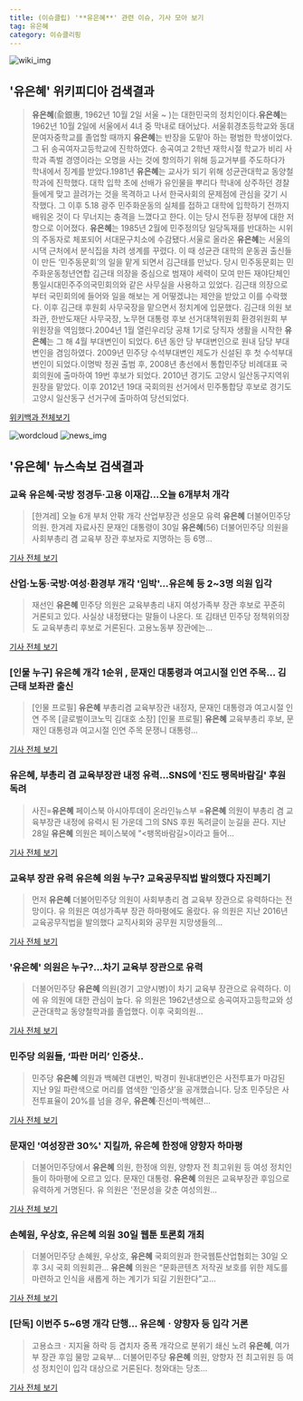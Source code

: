 ```yaml
---
title: (이슈클립) '**유은혜**' 관련 이슈, 기사 모아 보기
tag: 유은혜
category: 이슈클리핑
---
```

![wiki_img](https://user-images.githubusercontent.com/42597476/44503234-41136a80-a6d0-11e8-9071-6fc6418eafe4.png)
## **'**유은혜**'** 위키피디아 검색결과
>**유은혜**(兪銀惠, 1962년 10월 2일 서울 ~ )는 대한민국의 정치인이다.**유은혜**는 1962년 10월 2일에 서울에서 4녀 중 막내로 태어났다. 서울휘경초등학교와 동대문여자중학교를 졸업할 때까지 **유은혜**는 반장을 도맡아 하는 평범한 학생이었다. 그 뒤 송곡여자고등학교에 진학하였다. 송곡여고 2학년 재학시절 학교가 비리 사학과 족벌 경영이라는 오명을 사는 것에 항의하기 위해 등교거부를 주도하다가 학내에서 징계를 받았다.1981년 **유은혜**는 교사가 되기 위해 성균관대학교 동양철학과에 진학했다. 대학 입학 초에 선배가 유인물을 뿌리다 학내에 상주하던 경찰들에게 맞고 끌려가는 것을 목격하고 나서 한국사회의 문제점에 관심을 갖기 시작했다. 그 이후 5.18 광주 민주화운동의 실체를 접하고 대학에 입학하기 전까지 배워온 것이 다 무너지는 충격을 느꼈다고 한다. 이는 당시 전두환 정부에 대한 저항으로 이어졌다. **유은혜**는 1985년 2월에 민주정의당 일당독재를 반대하는 시위의 주동자로 체포되어 서대문구치소에 수감됐다.서울로 올라온 **유은혜**는 서울의 시댁 근처에서 분식집을 차려 생계를 꾸렸다. 이 때 성균관 대학의 운동권 출신들이 만든 ‘민주동문회’의 일을 맡게 되면서 김근태를 만났다. 당시 민주동문회는 민주화운동청년연합 김근태 의장을 중심으로 범재야 세력이 모여 만든 재야단체인 통일시대민주주의국민회의와 같은 사무실을 사용하고 있었다. 김근태 의장으로부터 국민회의에 들어와 일을 해보는 게 어떻겠냐는 제안을 받았고 이를 수락했다. 이후 김근태 후원회 사무국장을 맡으면서 정치계에 입문했다. 김근태 의원 보좌관, 한반도재단 사무국장, 노무현 대통령 후보 선거대책위원회 환경위원회 부위원장을 역임했다.2004년 1월 열린우리당 공채 1기로 당직자 생활을 시작한 **유은혜**는 그 해 4월 부대변인이 되었다. 6년 동안 당 부대변인으로 원내 담당 부대변인을 겸임하였다. 2009년 민주당 수석부대변인 제도가 신설된 후 첫 수석부대변인이 되었다.이명박 정권 출범 후, 2008년 총선에서 통합민주당 비례대표 국회의원에 출마하여 19번 후보가 되었다. 2010년 경기도 고양시 일산동구지역위원장을 맡았다. 이후 2012년 19대 국회의원 선거에서 민주통합당 후보로 경기도 고양시 일산동구 선거구에 출마하여 당선되었다.

<a href="https://ko.wikipedia.org/wiki/유은혜" target="_blank">위키백과 전체보기</a>

![wordcloud](https://s3.ap-northeast-2.amazonaws.com/lyrics101-wordcloud/2018-08-30-1535588195.png)
![news_img](https://user-images.githubusercontent.com/42597476/44507050-1206f400-a6e4-11e8-8d98-7ffbfebb353f.png)
## **'**유은혜**'** 뉴스속보 검색결과
### 교육 **유은혜**·국방 정경두·고용 이재갑…오늘 6개부처 개각

>[한겨레] 오늘 6개 부처 안팎 개각 산업부장관 성윤모 유력 **유은혜** 더불어민주당 의원. 한겨레 자료사진 문재인 대통령이 30일 **유은혜**(56) 더불어민주당 의원을 사회부총리 겸 교육부 장관 후보자로 지명하는 등 6명...

<a href="http://www.hani.co.kr/arti/politics/bluehouse/859843.html" target="_blank">기사 전체 보기</a>

### 산업·노동·국방·여성·환경부 개각 '임박'...**유은혜** 등 2~3명 의원 입각

>재선인 **유은혜** 민주당 의원은 교육부총리 내지 여성가족부 장관 후보로 꾸준히 거론되고 있다. 사실상 내정됐다는 말들이 나온다. 또 김태년 민주당 정책위의장도 교육부총리 후보로 거론된다. 고용노동부 장관에는...

<a href="http://www.newspim.com/news/view/20180830000102" target="_blank">기사 전체 보기</a>

### [인물 누구] **유은혜** 개각 1순위 , 문재인 대통령과 여고시절 인연 주목… 김근태 보좌관 출신

>[인물 프로필] **유은혜** 부총리겸 교육부장관 내정자, 문재인 대통령과 여고시절 인연 주목 [글로벌이코노믹 김대호 소장] [인물 프로필] **유은혜** 교육부총리 후보, 문재인 대통령과 여고시절 인연 주목 문쟁니 대통령...

<a href="http://www.g-enews.com/ko-kr/news/article/news_all/2018083008305667714a01bf698f_1/article.html" target="_blank">기사 전체 보기</a>

### **유은혜**, 부총리 겸 교육부장관 내정 유력…SNS에 '진도 팽목바람길' 후원 독려

>사진=**유은혜** 페이스북 아시아투데이 온라인뉴스부 =**유은혜** 의원이 부총리 겸 교육부장관 내정에 유력시 된 가운데 그의 SNS 후원 독려글이 눈길을 끈다. 지난 28일 **유은혜** 의원은 페이스북에 "<팽목바람길>이라고 들어...

<a href="http://www.asiatoday.co.kr/view.php?key=20180830000856247" target="_blank">기사 전체 보기</a>

### 교육부 장관 유력 **유은혜** 의원 누구? 교육공무직법 발의했다 자진폐기

>먼저 **유은혜** 더불어민주당 의원이 사회부총리 겸 교육부 장관으로 유력하다는 전망이다. 유 의원은 여성가족부 장관 하마평에도 올랐다. 유 의원은 지난 2016년 교육공무직법을 발의했다 교직사회와 공무원 지망생들의...

<a href="http://news20.busan.com/controller/newsController.jsp?newsId=20180830000035" target="_blank">기사 전체 보기</a>

### '**유은혜**' 의원은 누구?…차기 교육부 장관으로 유력

>더불어민주당 **유은혜** 의원(경기 고양시병)이 차기 교육부 장관으로 유력하다. 이에 유 의원에 대한 관심이 높다. 유 의원은 1962년생으로 송곡여자고등학교와 성균관대학교 동양철학과를 졸업했다. 이후 국회의원...

<a href="http://www.kookje.co.kr/news2011/asp/newsbody.asp?code=0100&key=20180830.99099013899" target="_blank">기사 전체 보기</a>

### 민주당 의원들, ‘파란 머리’ 인증샷..

>민주당 **유은혜** 의원과 백혜련 대변인, 박경미 원내대변인은 사전투표가 마감된 지난 9일 파란색으로 머리를 염색한 ‘인증샷’을 공개했습니다. 당초 민주당은 사전투표율이 20%를 넘을 경우, **유은혜**·진선미·백혜련...

<a href="http://ok004138.cafe24.com/bbs/board.php?bo_table=news&wr_id=914" target="_blank">기사 전체 보기</a>

### 문재인 '여성장관 30%' 지킬까, **유은혜** 한정애 양향자 하마평

>더불어민주당에서 **유은혜** 의원, 한정애 의원, 양향자 전 최고위원 등 여성 정치인들이 하마평에 오르고 있다. 문재인 대통령. **유은혜** 의원은 교육부장관 후임으로 유력하게 거명된다. 유 의원은 '전문성을 갖춘 여성의원...

<a href="http://www.businesspost.co.kr/BP?command=article_view&num=94099" target="_blank">기사 전체 보기</a>

### 손혜원, 우상호, **유은혜** 의원 30일 웹툰 토론회 개최

>더불어민주당 손혜원, 우상호, **유은혜** 국회의원과 한국웹툰산업협회는 30일 오후 3시 국회 의원회관... **유은혜** 의원은 “문화콘텐츠 저작권 보호를 위한 제도를 마련하고 인식을 새롭게 하는 계기가 되길 기원한다”고...

<a href="http://www.etnews.com/20180828000154" target="_blank">기사 전체 보기</a>

### [단독] 이번주 5~6명 개각 단행… **유은혜**ㆍ양향자 등 입각 거론

>고용쇼크ㆍ지지율 하락 등 겹치자 중폭 개각으로 분위기 쇄신 노려 **유은혜**, 여가부 장관 후임 물망 교육부... 더불어민주당 **유은혜** 의원, 양향자 전 최고위원 등 여성 정치인이 입각 대상으로 거론된다. 청와대는 당초...

<a href="http://www.hankookilbo.com/v/0a4ae43916d64f9ba4675e268efeec96" target="_blank">기사 전체 보기</a>


